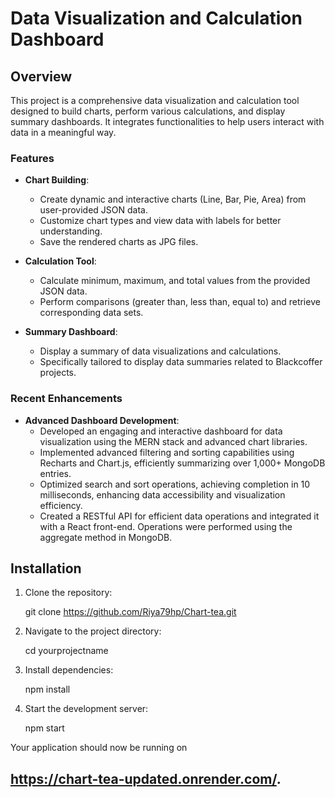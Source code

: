 # Data Visualization and Calculation Dashboard

## Overview

This project is a comprehensive data visualization and calculation tool designed to build charts, perform various calculations, and display summary dashboards. It integrates functionalities to help users interact with data in a meaningful way.

### Features

- **Chart Building**: 
  - Create dynamic and interactive charts (Line, Bar, Pie, Area) from user-provided JSON data.
  - Customize chart types and view data with labels for better understanding.
  - Save the rendered charts as JPG files.

- **Calculation Tool**: 
  - Calculate minimum, maximum, and total values from the provided JSON data.
  - Perform comparisons (greater than, less than, equal to) and retrieve corresponding data sets.

- **Summary Dashboard**:
  - Display a summary of data visualizations and calculations.
  - Specifically tailored to display data summaries related to Blackcoffer projects.

### Recent Enhancements

- **Advanced Dashboard Development**:
  - Developed an engaging and interactive dashboard for data visualization using the MERN stack and advanced chart libraries.
  - Implemented advanced filtering and sorting capabilities using Recharts and Chart.js, efficiently summarizing over 1,000+ MongoDB entries.
  - Optimized search and sort operations, achieving completion in 10 milliseconds, enhancing data accessibility and visualization efficiency.
  - Created a RESTful API for efficient data operations and integrated it with a React front-end. Operations were performed using the aggregate method in MongoDB.

## Installation

1. Clone the repository:

   git clone https://github.com/Riya79hp/Chart-tea.git

2. Navigate to the project directory:

   cd yourprojectname

3. Install dependencies:

   npm install

4. Start the development server:

   npm start

Your application should now be running on 

## https://chart-tea-updated.onrender.com/.
